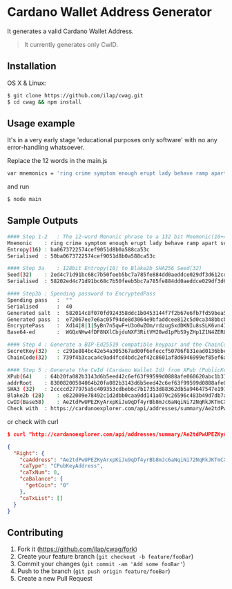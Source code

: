 # Cardano Wallet Address Generator

It generates a valid Cardano Wallet Address.

> It currently generates only CwID.


## Installation

OS X & Linux:

```sh
$ git clone https://github.com/ilap/cwag.git
$ cd cwag && npm install
```

## Usage example

It's in a very early stage 'educational purposes only software' with no any error-handling whatsoever.


Replace the 12 words in the main.js

``` sh
var mnemonics = 'ring crime symptom enough erupt lady behave ramp apart settle citizen junk'
```

and run

``` sh
$ node main
```

## Sample Outputs 

``` sh
#### Step 1-2	: The 12-word Menonic phrase to a 132 bit Mnemonic(16+4bit) then to a 128 bit Entropy(16)
Mnemonic	: ring crime symptom enough erupt lady behave ramp apart settle citizen junk
Entropy(16)	: ba0673722574cef9051d8b0a588ca53c
Serialised	: 50ba0673722574cef9051d8b0a588ca53c

#### Step 3a	: 128bit Entropy(16) to Blake2b_SHA256 Seed(32)
Seed(32)	: 2ed4c71d91bc68c7b50feeb5bc7a785fe884dd0aeddce029df3d612cd3680fd3
Serialised	: 58202ed4c71d91bc68c7b50feeb5bc7a785fe884dd0aeddce029df3d612cd3680fd3

#### Step3b	: Spending password to EncryptedPass
Spending pass   :  ""
Serialised      :  40
Generated salt  :  582014c8f070fd924358ddc1b0453144f7f2b67e6fb7fd59bea5c773f5d7439f9d7a
Generated pass  :  e72067ee7e6ac05f94de8d3064e9bfaddcee812c5d0ca348bbcb122caeaf9f82
EncryptePass    :  Xd14|8|1|5yBn7n5qwF+U3o0wZOm/rdzugSxdDKNIu8sSLK6vn4I=|WCAUyPBw/ZJDWN3BsEUxRPfytn5vt/1ZvqXHc/XXQ5+deg==
Base64-ed       :  WGQxNHw4fDF8NXlCbjduNXF3RitVM28wd1pPbS9yZHp1Z1N4ZERLTkl1OHNTTEs2dm40ST18V0NBVXlQQncvWkpEV04zQnNFVXhSUGZ5dG41dnQvMVp2cVhIYy9YWFE1K2RlZz09

#### Step 4	: Generate a BIP-Ed25519 compatible keypair and the ChainCode from Seed
SecretKey(32)	: c291e884bc42e54a305367ad00f6efeccf50706f831ead0136bbe9ff02ec94c8
ChainCode(32)	: 739f4b3caca4c9ad4fcd4bdc2ef42c8601af8d6946999ef85ef6ae84f66e72eb

#### Step 5	: Generate the CwId (Cardano Wallet Id) from XPub (PublicKey + ChainCode)
XPub(64)	: 64b20fa082b3143d6b5eed42c6ef63f99599d0888afe060620abc1b319935fe1739f4b3caca4c9ad4fcd4bdc2ef42c8601af8d6946999ef85ef6ae84f66e72eb
addrRoot	: 83008200584064b20fa082b3143d6b5eed42c6ef63f99599d0888afe060620abc1b319935fe1739f4b3caca4c9ad4fcd4bdc2ef42c8601af8d6946999ef85ef6ae84f66e72eba0
SHA3 (32)	: 2ccccd277975a5c409353cdbeb6c7b17353d88362db5a94647547e191dcf8329
Blake2b (28)	: e822009e78492c1d2dbb0caa9dd141a079c26596c483b49d7db7ad54
CwID(Base58) 	: Ae2tdPwUPEZKyArxpKiJu9qDf4yrBb8mJc6aNqiNi72NqRkJKTmCXHJqWVE
Check with	: https://cardanoexplorer.com/api/addresses/summary/Ae2tdPwUPEZKyArxpKiJu9qDf4yrBb8mJc6aNqiNi72NqRkJKTmCXHJqWVE

```
or check with curl
``` json
$ curl "http://cardanoexplorer.com/api/addresses/summary/Ae2tdPwUPEZKyArxpKiJu9qDf4yrBb8mJc6aNqiNi72NqRkJKTmCXHJqWVE" | jq

{
  "Right": {
    "caAddress": "Ae2tdPwUPEZKyArxpKiJu9qDf4yrBb8mJc6aNqiNi72NqRkJKTmCXHJqWVE",
    "caType": "CPubKeyAddress",
    "caTxNum": 0,
    "caBalance": {
      "getCoin": "0"
    },
    "caTxList": []
  }
}

```

## Contributing

1. Fork it (<https://github.com/ilap/cwag/fork>)
2. Create your feature branch (`git checkout -b feature/fooBar`)
3. Commit your changes (`git commit -am 'Add some fooBar'`)
4. Push to the branch (`git push origin feature/fooBar`)
5. Create a new Pull Request
